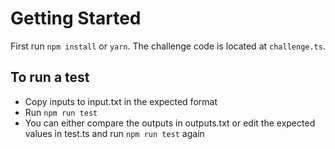 # Getting Started

First run `npm install` or `yarn`. The challenge code is located at `challenge.ts`.

## To run a test

- Copy inputs to input.txt in the expected format
- Run `npm run test`
- You can either compare the outputs in outputs.txt or edit the expected values in test.ts and run `npm run test` again
